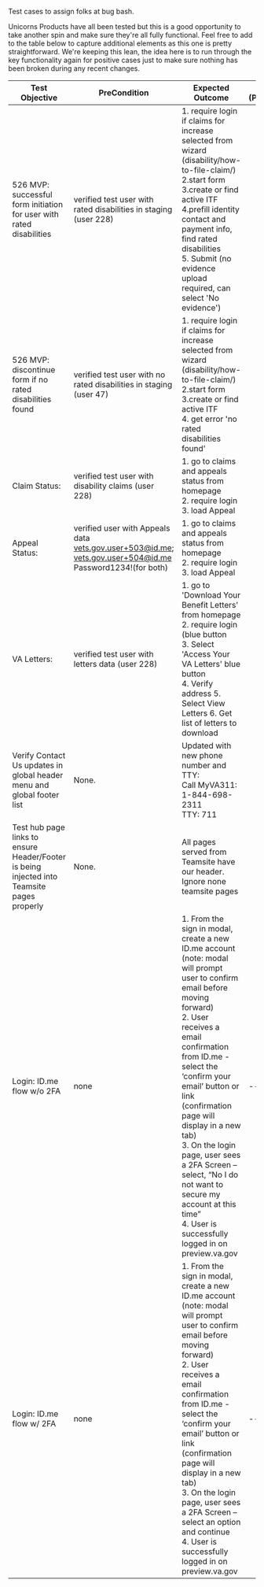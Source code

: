 Test cases to assign folks at bug bash.


Unicorns Products have all been tested but this is a good opportunity to take another spin and make sure they're all fully functional. Feel free to add to the table below to capture additional elements as this one is pretty straightforward. We're keeping this lean, the idea here is to run through the key functionality again for positive cases just to make sure nothing has been broken during any recent changes.

| Test Objective | PreCondition | Expected Outcome | Status (Pass/Fail) | Notes/Actual Outcome
| --- | --- | --- | --- | --- | 
| 526 MVP: successful form initiation for user with rated disabilities | verified test user with rated disabilities in staging (user 228) |1. require login if claims for increase selected from wizard (disability/how-to-file-claim/) <br/>  2.start form  <br/>  3.create or find active ITF <br/> 4.prefill identity contact and payment info, find rated disabilities <br/> 5. Submit (no evidence upload required, can select 'No evidence')
| 526 MVP: discontinue form if no rated disabilities found | verified test user with no rated disabilities in staging (user 47) |1. require login if claims for increase selected from wizard (disability/how-to-file-claim/) <br/>  2.start form  <br/>  3.create or find active ITF <br/> 4. get error 'no rated disabilities found'<br/>
| Claim Status:  | verified test user with disability claims (user 228) |1. go to claims and appeals status from homepage <br/> 2. require login  <br/>  3. load Appeal
| Appeal Status:  | verified user with Appeals data vets.gov.user+503@id.me; vets.gov.user+504@id.me Password1234!(for both) |1. go to claims and appeals status from homepage <br/> 2. require login  <br/>  3. load Appeal
| VA Letters:  | verified test user with letters data (user 228) |1. go to 'Download Your Benefit Letters' from homepage <br/> 2. require login (blue button  <br/>  3. Select 'Access Your VA Letters' blue button <br/> 4. Verify address 5. Select View Letters 6. Get list of letters to download
| Verify Contact Us updates in global header menu and global footer list | None. | Updated with new phone number and TTY: </br> Call MyVA311: </br> 1-844-698-2311 </br> TTY: 711
| Test hub page links to ensure Header/Footer is being injected into Teamsite pages properly | None. | All pages served from Teamsite have our header. Ignore none teamsite pages | 
| Login: ID.me flow w/o 2FA| none | 1. From the sign in modal, create a new ID.me account (note: modal will prompt user to confirm email before moving forward) <br/> 2. User receives a email confirmation from ID.me - select the ‘confirm your email’ button or link (confirmation page will display in a new tab) <br/> 3. On the login page, user sees a 2FA Screen – select, “No I do not want to secure my account at this time” <br/> 4. User is successfully logged in on preview.va.gov| --- | --- | 
| Login: ID.me flow w/ 2FA| none | 1. From the sign in modal, create a new ID.me account (note: modal will prompt user to confirm email before moving forward) <br/> 2. User receives a email confirmation from ID.me - select the ‘confirm your email’ button or link (confirmation page will display in a new tab) <br/> 3. On the login page, user sees a 2FA Screen – select an option and continue <br/> 4. User is successfully logged in on preview.va.gov| --- | --- | 
